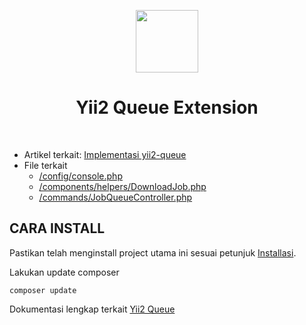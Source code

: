<p align="center">
    <a href="https://dutainformasi.net" target="_blank">
        <img src="https://s3-id-jkt-1.kilatstorage.id/cdn-dutainformasi/assets/img/logo.png" height="100px">
    </a>
    <h1 align="center">Yii2 Queue Extension</h1>
    <br>
</p>

- Artikel terkait: [Implementasi yii2-queue](https://dutainformasi.net/2019/05/22/implementasi-yii2-queue/)
- File terkait 
  - [/config/console.php](/config/console.php)
  - [/components/helpers/DownloadJob.php](/components/helpers/DownloadJob.php)
  - [/commands/JobQueueController.php](/commands/JobQueueController.php)

CARA INSTALL
------------
Pastikan telah menginstall project utama ini sesuai petunjuk [Installasi](installation.md).

Lakukan update composer
~~~~
composer update
~~~~

Dokumentasi lengkap terkait [Yii2 Queue](https://github.com/yiisoft/yii2-queue/blob/master/docs/guide/README.md)